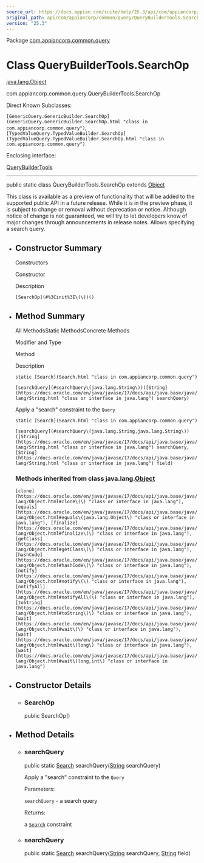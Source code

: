 ```yaml
---
source_url: https://docs.appian.com/suite/help/25.3/api/com/appiancorp/common/query/QueryBuilderTools.SearchOp.html
original_path: api/com/appiancorp/common/query/QueryBuilderTools.SearchOp.html
version: "25.3"
---
```


Package [com.appiancorp.common.query](package-summary.html)

# Class QueryBuilderTools.SearchOp

[java.lang.Object](https://docs.oracle.com/en/java/javase/17/docs/api/java.base/java/lang/Object.html "class or interface in java.lang")

com.appiancorp.common.query.QueryBuilderTools.SearchOp

Direct Known Subclasses:

`[GenericQuery.GenericBuilder.SearchOp](GenericQuery.GenericBuilder.SearchOp.html "class in com.appiancorp.common.query")`, `[TypedValueQuery.TypedValueBuilder.SearchOp](TypedValueQuery.TypedValueBuilder.SearchOp.html "class in com.appiancorp.common.query")`

Enclosing interface:

[QueryBuilderTools](QueryBuilderTools.html "interface in com.appiancorp.common.query")

* * *

public static class QueryBuilderTools.SearchOp extends [Object](https://docs.oracle.com/en/java/javase/17/docs/api/java.base/java/lang/Object.html "class or interface in java.lang")

This class is available as a preview of functionality that will be added to the supported public API in a future release. While it is in the preview phase, it is subject to change or removal without deprecation or notice. Although notice of change is not guaranteed, we will try to let developers know of major changes through announcements in release notes. Allows specifying a search query.

-   ## Constructor Summary

    Constructors

    Constructor

    Description

    `[SearchOp](#%3Cinit%3E\(\))()`

-   ## Method Summary

    All MethodsStatic MethodsConcrete Methods

    Modifier and Type

    Method

    Description

    `static [Search](Search.html "class in com.appiancorp.common.query")`

    `[searchQuery](#searchQuery\(java.lang.String\))([String](https://docs.oracle.com/en/java/javase/17/docs/api/java.base/java/lang/String.html "class or interface in java.lang") searchQuery)`

    Apply a "search" constraint to the `Query`

    `static [Search](Search.html "class in com.appiancorp.common.query")`

    `[searchQuery](#searchQuery\(java.lang.String,java.lang.String\))([String](https://docs.oracle.com/en/java/javase/17/docs/api/java.base/java/lang/String.html "class or interface in java.lang") searchQuery, [String](https://docs.oracle.com/en/java/javase/17/docs/api/java.base/java/lang/String.html "class or interface in java.lang") field)`

    ### Methods inherited from class java.lang.[Object](https://docs.oracle.com/en/java/javase/17/docs/api/java.base/java/lang/Object.html "class or interface in java.lang")

    `[clone](https://docs.oracle.com/en/java/javase/17/docs/api/java.base/java/lang/Object.html#clone\(\) "class or interface in java.lang"), [equals](https://docs.oracle.com/en/java/javase/17/docs/api/java.base/java/lang/Object.html#equals\(java.lang.Object\) "class or interface in java.lang"), [finalize](https://docs.oracle.com/en/java/javase/17/docs/api/java.base/java/lang/Object.html#finalize\(\) "class or interface in java.lang"), [getClass](https://docs.oracle.com/en/java/javase/17/docs/api/java.base/java/lang/Object.html#getClass\(\) "class or interface in java.lang"), [hashCode](https://docs.oracle.com/en/java/javase/17/docs/api/java.base/java/lang/Object.html#hashCode\(\) "class or interface in java.lang"), [notify](https://docs.oracle.com/en/java/javase/17/docs/api/java.base/java/lang/Object.html#notify\(\) "class or interface in java.lang"), [notifyAll](https://docs.oracle.com/en/java/javase/17/docs/api/java.base/java/lang/Object.html#notifyAll\(\) "class or interface in java.lang"), [toString](https://docs.oracle.com/en/java/javase/17/docs/api/java.base/java/lang/Object.html#toString\(\) "class or interface in java.lang"), [wait](https://docs.oracle.com/en/java/javase/17/docs/api/java.base/java/lang/Object.html#wait\(\) "class or interface in java.lang"), [wait](https://docs.oracle.com/en/java/javase/17/docs/api/java.base/java/lang/Object.html#wait\(long\) "class or interface in java.lang"), [wait](https://docs.oracle.com/en/java/javase/17/docs/api/java.base/java/lang/Object.html#wait\(long,int\) "class or interface in java.lang")`

-   ## Constructor Details

    -   ### SearchOp

        public SearchOp()

-   ## Method Details

    -   ### searchQuery

        public static [Search](Search.html "class in com.appiancorp.common.query") searchQuery([String](https://docs.oracle.com/en/java/javase/17/docs/api/java.base/java/lang/String.html "class or interface in java.lang") searchQuery)

        Apply a "search" constraint to the `Query`

        Parameters:

        `searchQuery` - a search query

        Returns:

        a [`Search`](Search.html "class in com.appiancorp.common.query") constraint

    -   ### searchQuery

        public static [Search](Search.html "class in com.appiancorp.common.query") searchQuery([String](https://docs.oracle.com/en/java/javase/17/docs/api/java.base/java/lang/String.html "class or interface in java.lang") searchQuery, [String](https://docs.oracle.com/en/java/javase/17/docs/api/java.base/java/lang/String.html "class or interface in java.lang") field)